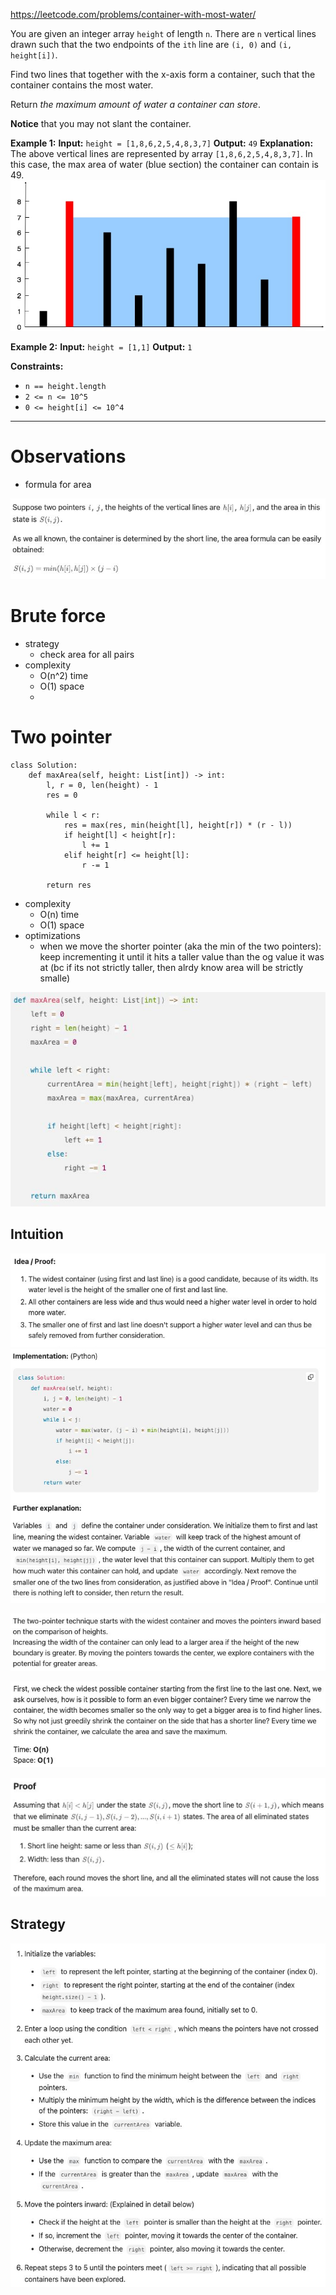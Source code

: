 https://leetcode.com/problems/container-with-most-water/

You are given an integer array `height` of length `n`. There are `n` vertical lines drawn such that the two endpoints of the `ith` line are `(i, 0)` and `(i, height[i])`.

Find two lines that together with the x-axis form a container, such that the container contains the most water.

Return _the maximum amount of water a container can store_.

**Notice** that you may not slant the container.



**Example 1:**
**Input:** `height = [1,8,6,2,5,4,8,3,7]`
**Output:** `49`
**Explanation:** The above vertical lines are represented by array `[1,8,6,2,5,4,8,3,7]`. In this case, the max area of water (blue section) the container can contain is 49.
![](../../!assets/attachments/Pasted%20image%2020240224215140.png)

**Example 2:**
**Input:** `height = [1,1]`
**Output:** `1`




**Constraints:**
- `n == height.length`
- `2 <= n <= 10^5`
- `0 <= height[i] <= 10^4`


---


# Observations
- formula for area

 ![](../../!assets/attachments/Pasted%20image%2020240226003920.png)


# Brute force
- strategy
	- check area for all pairs
- complexity
	- O(n^2) time
	- O(1) space
	- 


# Two pointer

```
class Solution:
    def maxArea(self, height: List[int]) -> int:
        l, r = 0, len(height) - 1
        res = 0

        while l < r:
            res = max(res, min(height[l], height[r]) * (r - l))
            if height[l] < height[r]:
                l += 1
            elif height[r] <= height[l]:
                r -= 1
            
        return res
```

- complexity
	- O(n) time
	- O(1) space
- optimizations
	- when we move the shorter pointer (aka the min of the two pointers): keep incrementing it until it hits a taller value than the og value it was at (bc if its not strictly taller, then alrdy know area will be strictly smalle)




![](../../!assets/attachments/Pasted%20image%2020240226004728.png)

## Intuition

![](../../!assets/attachments/Pasted%20image%2020240226005111.png)
![](../../!assets/attachments/Pasted%20image%2020240226005143.png)



![](../../!assets/attachments/Pasted%20image%2020240226004259.png)


![](../../!assets/attachments/Pasted%20image%2020240226004215.png)

![](../../!assets/attachments/Pasted%20image%2020240226004633.png)


## Strategy
![](../../!assets/attachments/Pasted%20image%2020240226004403.png)

